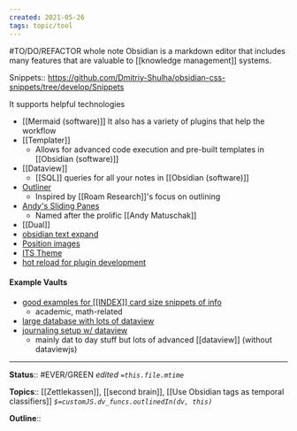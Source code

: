 ```yaml
---
created: 2021-05-26
tags: topic/tool
---
```


#TO/DO/REFACTOR whole note
Obsidian is a markdown editor that includes many features that are valuable to [[knowledge management]] systems.

Snippets:: https://github.com/Dmitriy-Shulha/obsidian-css-snippets/tree/develop/Snippets

It supports helpful technologies
- [[Mermaid (software)]]
It also has a variety of plugins that help the workflow
- [[Templater]]
	- Allows for advanced code execution and pre-built templates in [[Obsidian (software)]]
- [[Dataview]]
	- [[SQL]] queries for all your notes in [[Obsidian (software)]]
- [Outliner](https://github.com/vslinko/obsidian-outliner)
	- Inspired by [[Roam Research]]'s focus on outlining
- [Andy's Sliding Panes](https://github.com/deathau/sliding-panes-obsidian)
	- Named after the prolific [[Andy Matuschak]]
- [[Dual]]
- [obsidian text expand](https://github.com/mrjackphil/obsidian-text-expand) 
- [Position images](https://slrvb.github.io/Site/3_Nebula/ITS-Theme/ITST_Image-Positions/)
- [ITS Theme](https://github.com/SlRvb/Obsidian--ITS-Theme)
- [hot reload for plugin development](https://forum.obsidian.md/t/plugin-release-for-developers-hot-reload-the-plugin-s-youre-developing/12185)

#### Example Vaults
- [good examples for [[INDEX]] card size snippets of info](https://publish.obsidian.md/myquantumwell/Knowledge+Management)
	- academic, math-related
- [large database with lots of dataview](https://publish.obsidian.md/slrvb/50+Nebula/30-N+Nebula/N+-+MediaDB+Vault+Setup)
- [journaling setup w/ dataview](https://forum.obsidian.md/t/slrvbs-journaling-setup/22346/5)
	- mainly dat to day stuff but lots of advanced [[dataview]] (without dataviewjs)


---

**Status**:: #EVER/GREEN 
*edited `=this.file.mtime`*

**Topics**:: [[Zettlekassen]], [[second brain]], [[Use Obsidian tags as temporal classifiers]]
*`$=customJS.dv_funcs.outlinedIn(dv, this)`*

**Outline**::

